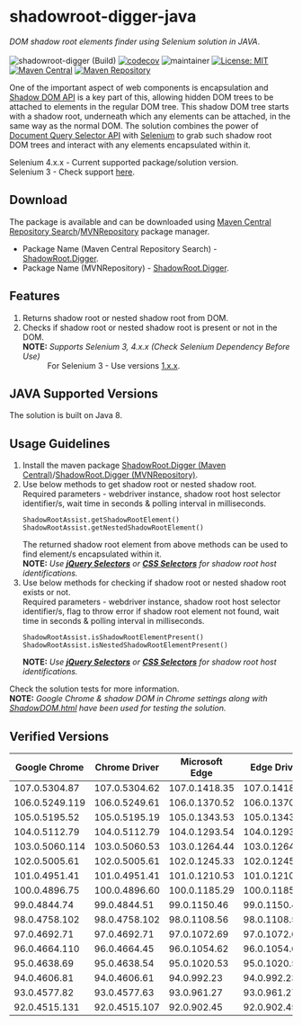 # shadowroot-digger-java
*DOM shadow root elements finder using Selenium solution in JAVA*. </br></br>
![shadowroot-digger (Build)](https://github.com/abhinavminhas/shadowroot-digger-java/actions/workflows/build.yml/badge.svg)
[![codecov](https://codecov.io/gh/abhinavminhas/shadowroot-digger-java/branch/main/graph/badge.svg?token=8LXZL9ZLZR)](https://codecov.io/gh/abhinavminhas/shadowroot-digger-java)
![maintainer](https://img.shields.io/badge/Creator/Maintainer-abhinavminhas-e65c00)
[![License: MIT](https://img.shields.io/badge/License-MIT-blue.svg)](https://opensource.org/licenses/MIT)
[![Maven Central](https://img.shields.io/maven-central/v/io.github.abhinavminhas/ShadowRoot.Digger?label=Maven%20Central)](https://search.maven.org/search?q=a:ShadowRoot.Digger)
[![Maven Repository](https://img.shields.io/maven-central/v/io.github.abhinavminhas/ShadowRoot.Digger?label=Maven%20Repository)](https://mvnrepository.com/artifact/io.github.abhinavminhas/ShadowRoot.Digger)  

One of the important aspect of web components is encapsulation and [Shadow DOM API](https://developer.mozilla.org/en-US/docs/Web/Web_Components/Using_shadow_DOM) is a key part of this, allowing hidden DOM trees to be attached to elements in the regular DOM tree. This shadow DOM tree starts with a shadow root, underneath which any elements can be attached, in the same way as the normal DOM. The solution combines the power of [Document Query Selector API](https://developer.mozilla.org/en-US/docs/Web/API/Document/querySelector)  with [Selenium](https://www.selenium.dev/) to grab such shadow root DOM trees and interact with any elements encapsulated within it.

Selenium 4.x.x - Current supported package/solution version.  
Selenium 3 - Check support [here](https://github.com/abhinavminhas/shadowroot-digger-java/tree/Selenium-3-v1.x.x).  

## Download
The package is available and can be downloaded using [Maven Central Repository Search](https://search.maven.org/)/[MVNRepository](https://mvnrepository.com/) package manager.  
- Package Name (Maven Central Repository Search) - [ShadowRoot.Digger](https://search.maven.org/search?q=a:ShadowRoot.Digger).
- Package Name (MVNRepository) - [ShadowRoot.Digger](https://mvnrepository.com/artifact/io.github.abhinavminhas/ShadowRoot.Digger).

## Features
1. Returns shadow root or nested shadow root from DOM.
2. Checks if shadow root or nested shadow root is present or not in the DOM.  
   **NOTE:** *Supports Selenium 3, 4.x.x (Check Selenium Dependency Before Use)*  
   &emsp;&emsp;&nbsp;&nbsp;&nbsp;&nbsp;For Selenium 3 - Use versions [1.x.x](https://search.maven.org/artifact/io.github.abhinavminhas/ShadowRoot.Digger/1.0.0/jar).

## JAVA Supported Versions
The solution is built on Java 8.

## Usage Guidelines
1. Install the maven package [ShadowRoot.Digger (Maven Central)](https://search.maven.org/search?q=a:ShadowRoot.Digger)/[ShadowRoot.Digger (MVNRepository)](https://mvnrepository.com/artifact/io.github.abhinavminhas/ShadowRoot.Digger).  
2. Use below methods to get shadow root or nested shadow root.  
   Required parameters - webdriver instance, shadow root host selector identifier/s, wait time in seconds & polling interval in milliseconds.
    ```
    ShadowRootAssist.getShadowRootElement()
    ShadowRootAssist.getNestedShadowRootElement()
    ```
    The returned shadow root element from above methods can be used to find element/s encapsulated within it.  
    **NOTE:** *Use **[jQuery Selectors](https://www.w3schools.com/jquery/jquery_ref_selectors.asp)** or **[CSS Selectors](https://www.w3schools.com/cssref/css_selectors.asp)** for shadow root host identifications.*
3. Use below methods for checking if shadow root or nested shadow root exists or not.  
   Required parameters - webdriver instance, shadow root host selector identifier/s, flag to throw error if shadow root element not found, wait time in seconds & polling interval in milliseconds.
    ```
    ShadowRootAssist.isShadowRootElementPresent()
    ShadowRootAssist.isNestedShadowRootElementPresent()
    ```
    **NOTE:** *Use **[jQuery Selectors](https://www.w3schools.com/jquery/jquery_ref_selectors.asp)** or **[CSS Selectors](https://www.w3schools.com/cssref/css_selectors.asp)** for shadow root host identifications.*

 Check the solution tests for more information.  
**NOTE:** *Google Chrome & shadow DOM in Chrome settings along with [ShadowDOM.html](/src/test/resources/testfiles/ShadowDOM.html) have been used for testing the solution.*

## Verified Versions

   | Google Chrome | Chrome Driver | Microsoft Edge | Edge Driver |
   | ----------- | ----------- | ----------- | ----------- |
   | 107.0.5304.87 | 107.0.5304.62 | 107.0.1418.35 | 107.0.1418.35 |
   | 106.0.5249.119 | 106.0.5249.61 | 106.0.1370.52 | 106.0.1370.52 |
   | 105.0.5195.52 | 105.0.5195.19 | 105.0.1343.53 | 105.0.1343.53 |
   | 104.0.5112.79 | 104.0.5112.79 | 104.0.1293.54 | 104.0.1293.47 |
   | 103.0.5060.114 | 103.0.5060.53 | 103.0.1264.44 | 103.0.1264.45 |
   | 102.0.5005.61 | 102.0.5005.61 | 102.0.1245.33 | 102.0.1245.33 |
   | 101.0.4951.41 | 101.0.4951.41 | 101.0.1210.53 | 101.0.1210.53 |
   | 100.0.4896.75 | 100.0.4896.60 | 100.0.1185.29 | 100.0.1185.29 |
   | 99.0.4844.74 | 99.0.4844.51 | 99.0.1150.46 | 99.0.1150.46 |
   | 98.0.4758.102 | 98.0.4758.102 | 98.0.1108.56 | 98.0.1108.56 |
   | 97.0.4692.71 | 97.0.4692.71 | 97.0.1072.69 | 97.0.1072.69 |
   | 96.0.4664.110 | 96.0.4664.45 | 96.0.1054.62 | 96.0.1054.62 |
   | 95.0.4638.69 | 95.0.4638.54 | 95.0.1020.53 | 95.0.1020.53 |
   | 94.0.4606.81 | 94.0.4606.61 | 94.0.992.23 | 94.0.992.23 |
   | 93.0.4577.82 | 93.0.4577.63 | 93.0.961.27 | 93.0.961.27 |
   | 92.0.4515.131 | 92.0.4515.107 | 92.0.902.45 | 92.0.902.45 |
